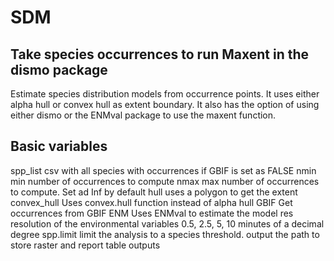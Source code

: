 # SDM
## Take species occurrences to run Maxent in the dismo package

Estimate species distribution models from occurrence points. It uses either alpha hull or convex hull as extent boundary. It also has the option of using either dismo or the ENMval package to use the maxent function.

## Basic variables

spp_list    csv with all species with occurrences if GBIF is set as FALSE
nmin        min number of occurrences to compute
nmax        max number of occurrences to compute. Set ad Inf by default
hull        uses a polygon to get the extent
convex_hull Uses convex.hull function instead of alpha hull
GBIF        Get occurrences from GBIF
ENM         Uses ENMval to estimate the model
res         resolution of the environmental variables 0.5, 2.5, 5, 10 minutes of a decimal degree
spp.limit   limit the analysis to a species threshold.
output      the path to store raster and report table outputs
